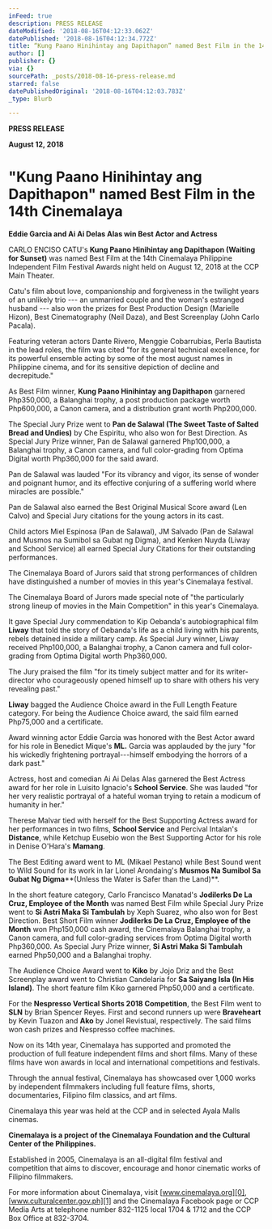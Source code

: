 ```yaml
---
inFeed: true
description: PRESS RELEASE
dateModified: '2018-08-16T04:12:33.062Z'
datePublished: '2018-08-16T04:12:34.772Z'
title: “Kung Paano Hinihintay ang Dapithapon” named Best Film in the 14th Cinemalaya
author: []
publisher: {}
via: {}
sourcePath: _posts/2018-08-16-press-release.md
starred: false
datePublishedOriginal: '2018-08-16T04:12:03.783Z'
_type: Blurb

---
```

**PRESS RELEASE**

**August 12, 2018**

# **"Kung Paano Hinihintay ang Dapithapon" named Best Film in the 14th Cinemalaya**

**Eddie Garcia and Ai Ai Delas Alas win Best Actor and Actress**

CARLO ENCISO CATU's **Kung Paano Hinihintay ang Dapithapon (Waiting for Sunset)** was named Best Film at the 14th Cinemalaya Philippine Independent Film Festival Awards night held on August 12, 2018 at the CCP Main Theater.

Catu's film about love, companionship and forgiveness in the twilight years of an unlikely trio --- an unmarried couple and the woman's estranged husband --- also won the prizes for Best Production Design (Marielle Hizon), Best Cinematography (Neil Daza), and Best Screenplay (John Carlo Pacala).

Featuring veteran actors Dante Rivero, Menggie Cobarrubias, Perla Bautista in the lead roles, the film was cited "for its general technical excellence, for its powerful ensemble acting by some of the most august names in Philippine cinema, and for its sensitive depiction of decline and decrepitude."

As Best Film winner, **Kung Paano Hinihintay ang Dapithapon** garnered Php350,000, a Balanghai trophy, a post production package worth Php600,000, a Canon camera, and a distribution grant worth Php200,000\.

The Special Jury Prize went to **Pan de Salawal (The Sweet Taste of Salted Bread and Undies)** by Che Espiritu, who also won for Best Direction. As Special Jury Prize winner, Pan de Salawal garnered Php100,000, a Balanghai trophy, a Canon camera, and full color-grading from Optima Digital worth Php360,000 for the said award.

Pan de Salawal was lauded "For its vibrancy and vigor, its sense of wonder and poignant humor, and its effective conjuring of a suffering world where miracles are possible."

Pan de Salawal also earned the Best Original Musical Score award (Len Calvo) and Special Jury citations for the young actors in its cast.

Child actors Miel Espinosa (Pan de Salawal), JM Salvado (Pan de Salawal and Musmos na Sumibol sa Gubat ng Digma), and Kenken Nuyda (Liway and School Service) all earned Special Jury Citations for their outstanding performances.

The Cinemalaya Board of Jurors said that strong performances of children have distinguished a number of movies in this year's Cinemalaya festival.

The Cinemalaya Board of Jurors made special note of "the particularly strong lineup of movies in the Main Competition" in this year's Cinemalaya.

It gave Special Jury commendation to Kip Oebanda's autobiographical film **Liway** that told the story of Oebanda's life as a child living with his parents, rebels detained inside a military camp. As Special Jury winner, Liway received Php100,000, a Balanghai trophy, a Canon camera and full color-grading from Optima Digital worth Php360,000\.

The Jury praised the film "for its timely subject matter and for its writer-director who courageously opened himself up to share with others his very revealing past."

**Liway** bagged the Audience Choice award in the Full Length Feature category. For being the Audience Choice award, the said film earned Php75,000 and a certificate.

Award winning actor Eddie Garcia was honored with the Best Actor award for his role in Benedict Mique's **ML.** Garcia was applauded by the jury "for his wickedly frightening portrayal---himself embodying the horrors of a dark past."

Actress, host and comedian Ai Ai Delas Alas garnered the Best Actress award for her role in Luisito Ignacio's **School Service**. She was lauded "for her very realistic portrayal of a hateful woman trying to retain a modicum of humanity in her."

Therese Malvar tied with herself for the Best Supporting Actress award for her performances in two films, **School Service** and Percival Intalan's **Distance**, while Ketchup Eusebio won the Best Supporting Actor for his role in Denise O'Hara's **Mamang**.

The Best Editing award went to ML (Mikael Pestano) while Best Sound went to Wild Sound for its work in Iar Lionel Arondaing's **Musmos Na Sumibol Sa Gubat Ng Digma****(Unless the Water is Safer than the Land)**.

In the short feature category, Carlo Francisco Manatad's **Jodilerks De La Cruz, Employee of the Month** was named Best Film while Special Jury Prize went to **Si Astri Maka Si Tambulah** by Xeph Suarez, who also won for Best Direction. Best Short Film winner **Jodilerks De La Cruz, Employee of the Month** won Php150,000 cash award, the Cinemalaya Balanghai trophy, a Canon camera, and full color-grading services from Optima Digital worth Php360,000\. As Special Jury Prize winner, **Si Astri Maka Si Tambulah** earned Php50,000 and a Balanghai trophy.

The Audience Choice Award went to **Kiko** by Jojo Driz and the Best Screenplay award went to Christian Candelaria for **Sa Saiyang Isla (In His Island)**. The short feature film Kiko garnered Php50,000 and a certificate.

For the **Nespresso Vertical Shorts 2018 Competition**, the Best Film went to **SLN** by Brian Spencer Reyes. First and second runners up were **Braveheart** by Kevin Tuazon and **Ako** by Jonel Revistual, respectively. The said films won cash prizes and Nespresso coffee machines.

Now on its 14th year, Cinemalaya has supported and promoted the production of full feature independent films and short films. Many of these films have won awards in local and international competitions and festivals.

Through the annual festival, Cinemalaya has showcased over 1,000 works by independent filmmakers including full feature films, shorts, documentaries, Filipino film classics, and art films.

Cinemalaya this year was held at the CCP and in selected Ayala Malls cinemas.

**Cinemalaya is a project of the Cinemalaya Foundation and the Cultural Center of the Philippines.**

Established in 2005, Cinemalaya is an all-digital film festival and competition that aims to discover, encourage and honor cinematic works of Filipino filmmakers.

For more information about Cinemalaya, visit [www.cinemalaya.org][0], [www.culturalcenter.gov.ph][1] and the Cinemalaya Facebook page or CCP Media Arts at telephone number 832-1125 local 1704 & 1712 and the CCP Box Office at 832-3704\.

[0]: http://www.cinemalaya.org/
[1]: http://www.culturalcenter.gov.ph/